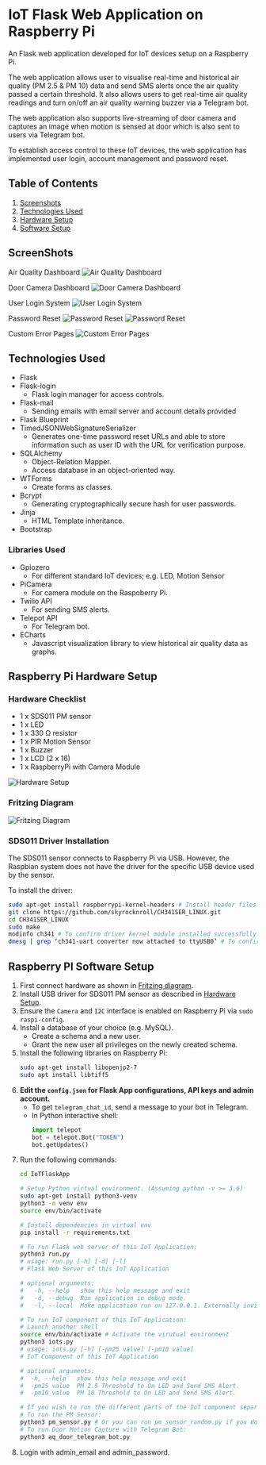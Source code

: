 # IoT Flask Web Application on Raspberry Pi
An Flask web application developed for IoT devices setup on a Raspberry Pi. 

The web application allows user to visualise real-time and historical air quality (PM 2.5 & PM 10) data and send SMS alerts once the air quality passed a certain threshold. It also allows users to get real-time air quality readings and turn on/off an air quality warning buzzer via a Telegram bot.

The web application also supports live-streaming of door camera and captures an image when motion is sensed at door which is also sent to users via Telegram bot.

To establish access control to these IoT devices, the web application has implemented user login, account management and password reset. 

## Table of Contents
1. [Screenshots](#screenshots)
2. [Technologies Used](#technologies-used)
3. [Hardware Setup](#raspberry-pi-hardware-setup)
4. [Software Setup](#raspberry-pi-software-setup)


## ScreenShots
Air Quality Dashboard
![Air Quality Dashboard](/screenshots/aq_dashboard.png)

Door Camera Dashboard
![Door Camera Dashboard](/screenshots/door_camera_dashboard.png)

User Login System
![User Login System](/screenshots/user_login.png)

Password Reset
![Password Reset](/screenshots/password_reset1.png)
![Password Reset](/screenshots/password_reset2.png)

Custom Error Pages
![Custom Error Pages](/screenshots/custom_error_pages.png)

## Technologies Used
- Flask
- Flask-login
   - Flask login manager for access controls. 
- Flask-mail
   - Sending emails with email server and account details provided
- Flask Blueprint
- TimedJSONWebSignatureSerializer
   - Generates one-time password reset URLs and able to store information such as user ID with the URL for verification purpose.
- SQLAlchemy
   - Object-Relation Mapper.
   - Access database in an object-oriented way.
- WTForms
   - Create forms as classes.
- Bcrypt
   - Generating cryptographically secure hash for user passwords.
- Jinja
   - HTML Template inheritance.
- Bootstrap

### Libraries Used
- Gpiozero
  - For different standard IoT devices; e.g. LED, Motion Sensor
- PiCamera
  - For camera module on the Raspoberry Pi. 
- Twilio API
  - For sending SMS alerts.
- Telepot API
  - For Telegram bot.
- ECharts
  - Javascript visualization library to view historical air quality data as graphs.


## Raspberry Pi Hardware Setup

### Hardware Checklist
- 1 x SDS011 PM sensor
- 1 x LED
- 1 x 330 Ω resistor
- 1 x PIR Motion Sensor
- 1 x Buzzer
- 1 x LCD (2 x 16)
- 1 x RaspberryPi with Camera Module
  
![Hardware Setup](/screenshots/hardware_setup.png) 

### Fritzing Diagram
![Fritzing Diagram](/screenshots/fritizing.png)

### SDS011 Driver Installation
The SDS011 sensor connects to Raspberry Pi via USB. However, the Raspbian system does not have the driver for the specific USB device used by the sensor. 

To install the driver:

```bash
sudo apt-get install raspberrypi-kernel-headers # Install header files in order to compile/make the driver
git clone https://github.com/skyrocknroll/CH341SER_LINUX.git
cd CH341SER_LINUX
sudo make
modinfo ch341 # To confirm driver kernel module installed successfully.
dmesg | grep ‘ch341-uart converter now attached to ttyUSB0’ # To confirm Raspberry has attached SDS011 to ttyUSB0.
```

## Raspberry PI Software Setup

1)	First connect hardware as shown in [Fritzing diagram](#fritzing-diagram).
2)	Install USB driver for SDS011 PM sensor as described in [Hardware Setup](#sds011-driver-installation).
3) Ensure the `Camera` and `I2C` interface is enabled on Raspberry Pi via `sudo raspi-config`.
4) Install a database of your choice (e.g. MySQL). 
   - Create a schema and a new user. 
   - Grant the new user all privileges on the newly created schema.
5)	Install the  following libraries on Raspberry Pi:
    ```bash
    sudo apt-get install libopenjp2-7
    sudo apt install libtiff5
    ```
6) **Edit the `config.json` for Flask App configurations, API keys and admin account.**
   - To get `telegram_chat_id`, send a message to your bot in Telegram.
   - In Python interactive shell:
     ```python
     import telepot
     bot = telepot.Bot("TOKEN")
     bot.getUpdates()
     ```
7) Run the following commands:
   ```bash
   cd IoTFlaskApp

   # Setup Python virtual environment. (Assuming python -v >= 3.6)
   sudo apt-get install python3-venv
   python3 -m venv env
   source env/bin/activate

   # Install dependencies in virtual env
   pip install -r requirements.txt

   # To run Flask web server of this IoT Application: 
   python3 run.py
   # usage: run.py [-h] [-d] [-l]
   # Flask Web Server of this IoT Application

   # optional arguments:
   #   -h, --help   show this help message and exit
   #   -d, --debug  Run application in debug mode.
   #   -l, --local  Make application run on 127.0.0.1. Externally invisible.

   # To run IoT component of this IoT Application:
   # Launch another shell
   source env/bin/activate # Activate the virutual environment
   python3 iots.py
   # usage: iots.py [-h] [-pm25 value] [-pm10 value]
   # IoT Component of this IoT Application

   # optional arguments:
   #  -h, --help   show this help message and exit
   #  -pm25 value  PM 2.5 Threshold to On LED and Send SMS Alert.
   #  -pm10 value  PM 10 Threshold to On LED and Send SMS Alert.

   # If you wish to run the different parts of the IoT component separately
   # To run the PM Sensor:
   python3 pm_sensor.py # Or you can run pm_sensor_random.py if you do not have a SDS011 sensor
   # To run Door Motion Capture with Telegram Bot:
   python3 aq_door_telegram_bot.py
8)	Login with admin_email and admin_password.

